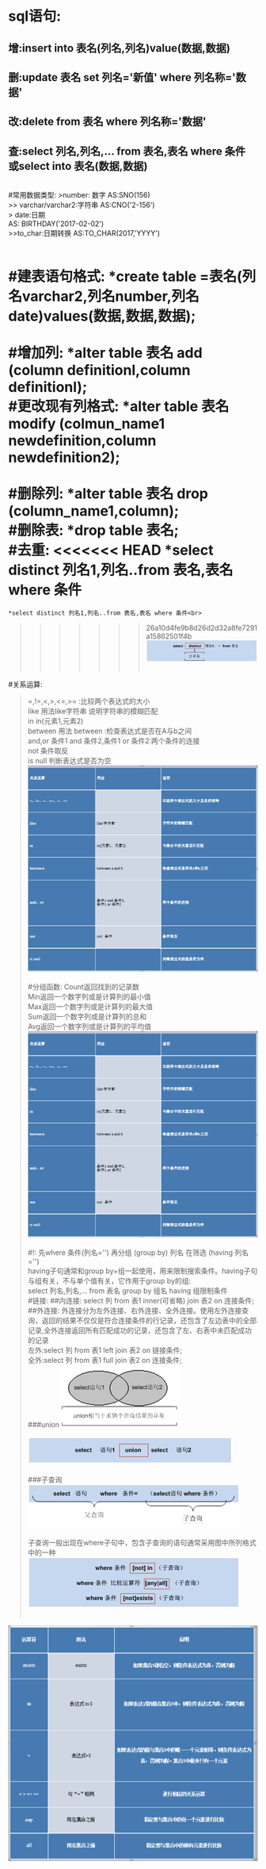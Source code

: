 sql语句:
====
增:insert into 表名(列名,列名)value(数据,数据)<br>
--
删:update 表名 set 列名='新值' where 列名称='数据'<br>
--
改:delete from 表名 where 列名称='数据'<br>
--
查:select 列名,列名,... from 表名,表名 where 条件<br>
或select into 表名(数据,数据)<br>
--
<br>
#常用数据类型:
>number:	数字 AS:SNO(156)<br>
>> varchar/varchar2:字符串 AS:CNO('2-156')<br>
> date:日期<br> AS: BIRTHDAY('2017-02-02')<br>
>>to_char:日期转换 AS:TO_CHAR(2017,'YYYY')	<br>	
<br>

#建表语句格式:
	*create table =表名(列名varchar2,列名number,列名date)values(数据,数据,数据);<br>
<br>
#增加列:
	*alter table 表名 add (column definitionl,column definitionl);<br>
#更改现有列格式:
	*alter table 表名 modify (colmun_name1 newdefinition,column newdefinition2);<br><br>
#删除列:
	*alter table 表名 drop (column_name1,column);<br>
#删除表:
	*drop table 表名;<br>
#去重:
<<<<<<< HEAD
	*select distinct 列名1,列名..from 表名,表名 where 条件
=======
	*select distinct 列名1,列名..from 表名,表名 where 条件<br>
>>>>>>> 26a10d4fe9b8d26d2d32a8fe7291a15862501f4b
![6](oracle_note/6.png)<br><br>

#关系运算:
>=,!=,<,>,<=,>=  :比较两个表达式的大小<br>
>like 用法like字符串 说明字符串的模糊匹配<br>
>in in(元素1,元素2)<br>
>between 用法 between :检查表达式是否在A与b之间<br>
>and,or 条件1 and 条件2,条件1 or 条件2:两个条件的连接<br>
>not 条件取反<br>
>is null 判断表达式是否为空<br>
![7](oracle_note/7.png)<br><br>
#分组函数:
		Count返回找到的记录数<br>
		Min返回一个数字列或是计算列的最小值<br>
		Max返回一个数字列或是计算列的最大值<br>
		Sum返回一个数字列或是计算列的总和<br>
		Avg返回一个数字列或是计算列的平均值<br>
![7](oracle_note/7.png)<br><br>
#!:
>先where 条件(列名='') 再分组 (group by) 列名 在筛选 (having 列名='')<br>
>having子句通常和group by+组一起使用，用来限制搜索条件。having子句与组有关，不与单个值有关，它作用于group by的组:<br>select 列名,列名,... from 表名 group by 组名 having 组限制条件<br>
#链接:
##内连接:
select 列 from 表1 inner(可省略) join 表2 on 连接条件;<br>
##外连接:
外连接分为左外连接、右外连接、全外连接。使用左外连接查询，返回的结果不仅仅是符合连接条件的行记录，还包含了左边表中的全部记录,全外连接返回所有匹配成功的记录，还包含了左、右表中未匹配成功的记录<br>
左外:select 列 from 表1 left join 表2 on 链接条件;<br>
全外:select 列 from 表1 full join 表2 on 连接条件;<br>
###union
![1](oracle_note/1.png)<br><br>
![2](oracle_note/2.png)<br><br>
###子查询
![3](oracle_note/3.png)<br><br>
子查询一般出现在where子句中，包含子查询的语句通常采用图中所列格式中的一种<br>
![4](oracle_note/4.png)<br><br>

![5](oracle_note/5.png)<br><br>